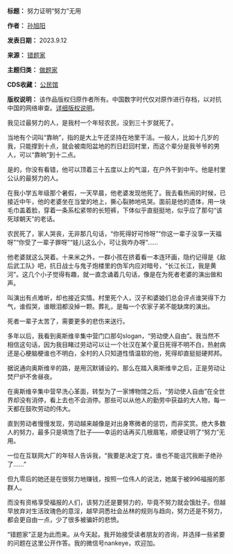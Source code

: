 

**标题：** 努力证明“努力”无用  

**作者：** [孙旭阳](https://chinadigitaltimes.net/space/孙旭阳)  

**发表日期：** 2023.9.12  

**来源：** [错题家](https://web.archive.org/web/https://mp.weixin.qq.com/s/IB9YU7DM3aZRoZqW7lXeXQ)  

**主题归类：** [做题家](https://chinadigitaltimes.net/space/做题家)  

**CDS收藏：** [公民馆](https://chinadigitaltimes.net/space/%E5%85%AC%E6%B0%91%E9%A6%86)  

**版权说明：** 该作品版权归原作者所有。中国数字时代仅对原作进行存档，以对抗中国的网络审查。[详细版权说明](https://chinadigitaltimes.net/chinese/copyright)。


我见过最努力的人，是我村一个年轻农民，没到三十岁就死了。 


当地有个词叫“靠晌”，指的是大上午还坚持在地里干活。一般人，比如十几岁的我，只能撑到十点，就会被南阳盆地的烈日赶回村里，而这个辈分是我爷爷的男人，可以“靠晌”到十二点。


是的，你没有看错，他可以顶着三十五度以上的气温，在户外干到中午。他是村里公认的最努力的人。


在我小学五年级那个暑假，一天早晨，他老婆发现他死了。我去看热闹的时候，已接近中午，他的老婆坐在当堂的地上，撕心裂肺地吼哭。面前是他的遗体，用一块毛巾盖着脸，穿着一条系松紧带的长短裤，下体似乎直挺挺地，似乎应了那句“该死球朝天”的老话。


农民死了，家人哭丧，无非那几句话，“你死得好可怜呀”“你这一辈子没享一天福呀”“你受了一辈子罪呀”“娃儿这么小，可让我咋办呀”……


他老婆就这么哭着。十来米之外，一群小孩在挤着看一本连环画，隐约记得是《敌后武工队》吧，抗日战士与鬼子炮楼里的伪军内应对暗号，“长江长江，我是黄河”。这几个小子觉得有趣，就一直念诵着几句话，像是在为死者老婆的演出做和声。


叫演出有点难听，却也接近实情。村里死个人，汉子和婆娘们总会评点谁哭得下力气，谁假哭，谁眼泪都没掉一颗。葬礼，是每一个农家子弟不能缺席的演出。


死者一辈子太苦了，需要更多的悲伤来送行。


多年以后，我看到奥斯维辛集中营门口那句slogan，“劳动使人自由”。我当然不相信这句话，因为我目睹过劳动可以让一个壮汉在某个夏日死得不明不白，热射病还是心梗脑梗谁也不明白，全村的人只知道性情温软的他，死得却直挺挺硬邦邦。


据说通向奥斯维辛的路，是用沉默铺设的。那么在踏入奥斯维辛之后，正是劳动让焚尸炉不舍昼夜。


在奥斯维辛集中营早洗心革面，转型为了一家博物馆之后，“劳动使人自由”在全世界却没有消停，看上去也不会消停。那些可以从他人的勤劳中获益的大人物，每一天都在鼓吹劳动的伟大。


直到劳动者慢慢发现，劳动越来越像是对出身寒微者的惩罚，而非奖赏。绝大多数人的努力，最多只是填饱了肚子——幸运的话再买几根眉笔，顺便证明了“努力”无用。


一位在互联网大厂的年轻人告诉我，“我要是决定丁克，谁也不能诅咒我断子绝孙了……”


但九零后的她还是在很努力地赚钱，按照一位伟人的说法，她属于被996福报的那群人。


而没有资格享受福报的人们，该努力还是要努力的，毕竟不努力就会饿肚子。但越早放弃对生活玫瑰色的意淫，越早洞悉社会丛林的规则与趋向，努力还是不努力，都会更自由一点，少了很多被骗奸的悲愤。


“错题家”正是为此而来。从今天起，我开始接受读者朋友的咨询，并选择一些紧要的问题在这里公开作答。我的微信号nankeye，欢迎加。

